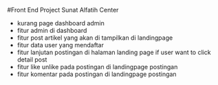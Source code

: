 #Front End Project Sunat Alfatih Center

- kurang page dashboard admin
- fitur admin di dashboard 
- fitur post artikel yang akan di tampilkan di landingpage 
- fitur data user yang mendaftar 
- fitur lanjutan postingan di halaman landing page if user want to click detail post 
- fitur like unlike pada postingan di landingpage postingan 
- fitur komentar pada postingan di landingpage postingan

